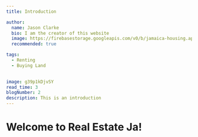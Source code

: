 ```yaml
---
title: Introduction

author:
  name: Jason Clarke
  bio: I am the creator of this website
  image: https://firebasestorage.googleapis.com/v0/b/jamaica-housing.appspot.com/o/property_images%2FqhdYBX7tVfOcUyV6bYtFOP9JGiD2%2F1633470036810_20210802_020646.png?alt=media&token=33ccb828-5abe-4f11-a305-0feac2b88132
  recommended: true

tags: 
  - Renting
  - Buying Land

  
image: g39p1kDjvSY
read_time: 3
blogNumber: 2
description: This is an introduction
---
```


# Welcome to Real Estate Ja!